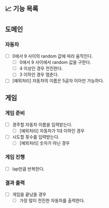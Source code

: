 ## 📈 기능 목록

## 도메인

### 자동차

- [ ] 0에서 9 사이의 random 값에 따라 움직인다.
    - [ ] 0에서 9 사이에서 random 값을 구한다.
    - [ ] 4 이상인 경우 전진한다.
    - [ ] 3 이하인 경우 멈춘다.

- [ ] [예외처리] 자동차의 이름은 5글자 이아만 가능하다.

## 게임

### 게임 준비

- [ ] 경주할 자동차 이름을 입력받는다.
    - [ ] [예외처리] 자동차가 1대 이하인 경우

- [ ] 시도할 횟수를 입력받는다.
    - [ ] [예외처리] 숫자가 아닌 경우

### 게임 진행

- [ ] lap만큼 반복한다.

### 결과 출력

- [ ] 게임을 끝났을 경우
    - [ ] 가장 많이 전진한 자동차를 출력한다.
